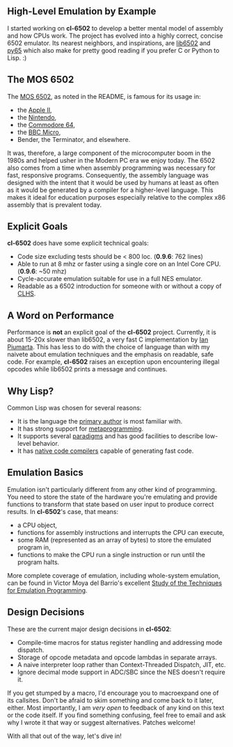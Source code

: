 ## High-Level Emulation by Example

I started working on **cl-6502** to develop a better mental model of assembly
and how CPUs work. The project has evolved into a highly correct, concise 6502
emulator. Its nearest neighbors, and inspirations, are
[lib6502](http://piumarta.com/software/lib6502/) and
[py65](https://github.com/mnaberez/py65) which also make for pretty good
reading if you prefer C or Python to Lisp. :)

## The MOS 6502

The [MOS 6502](http://en.wikipedia.org/wiki/MOS_Technology_6502), as noted in the README,
is famous for its usage in:

* the [Apple II](http://en.wikipedia.org/wiki/Apple_II_series),
* the [Nintendo](http://en.wikipedia.org/wiki/Nintendo_Entertainment_System),
* the [Commodore 64](http://en.wikipedia.org/wiki/Commodore_64),
* the [BBC Micro](http://en.wikipedia.org/wiki/BBC_Micro),
* Bender, the Terminator, and elsewhere.

It was, therefore, a large component of the microcomputer boom in the 1980s and
helped usher in the Modern PC era we enjoy today. The 6502 also comes from a
time when assembly programming was necessary for fast, responsive programs.
Consequently, the assembly language was designed with the intent that it would
be used by humans at least as often as it would be generated by a compiler for
a higher-level language. This makes it ideal for education purposes especially
relative to the complex x86 assembly that is prevalent today.

## Explicit Goals

**cl-6502** does have some explicit technical goals:

* Code size excluding tests should be < 800 loc. (**0.9.6**: 762 lines)
* Able to run at 8 mhz or faster using a single core on an Intel Core CPU. (**0.9.6**: ~50 mhz)
* Cycle-accurate emulation suitable for use in a full NES emulator.
* Readable as a 6502 introduction for someone with or without a copy of [CLHS](http://www.lispworks.com/documentation/HyperSpec/).

## A Word on Performance

Performance is **not** an explicit goal of the **cl-6502** project. Currently,
it is about 15-20x slower than lib6502, a very fast C implementation by
[Ian Piumarta](http://piumarta.com/cv/bio.html).
This has less to do with the choice of language than with my naivete about
emulation techniques and the emphasis on readable, safe code. For example,
**cl-6502** raises an exception upon encountering illegal opcodes while
lib6502 prints a message and continues.

## Why Lisp?

Common Lisp was chosen for several reasons:

* It is the language the [primary author](http://redlinernotes.com/) is most familiar with.
* It has strong support for [metaprogramming](http://lists.warhead.org.uk/pipermail/iwe/2005-July/000130.html).
* It supports several [paradigms](http://en.wikipedia.org/wiki/Programming_paradigm) and has good facilities to describe low-level behavior.
* It has [native code compilers](http://www.sbcl.org/) capable of generating fast code.

## Emulation Basics

Emulation isn't particularly different from any other kind of programming. You
need to store the state of the hardware you're emulating and provide functions
to transform that state based on user input to produce correct results.
In **cl-6502**'s case, that means:

* a CPU object,
* functions for assembly instructions and interrupts the CPU can execute,
* some RAM (represented as an array of bytes) to store the emulated program in,
* functions to make the CPU run a single instruction or run until the program halts.

More complete coverage of emulation, including whole-system emulation,
can be found in Victor Moya del Barrio's excellent
[Study of the Techniques for Emulation Programming](http://personals.ac.upc.edu/vmoya/docs/emuprog.pdf).

## Design Decisions

These are the current major design decisions in **cl-6502**:

* Compile-time macros for status register handling and addressing mode dispatch.
* Storage of opcode metadata and opcode lambdas in separate arrays.
* A naive interpreter loop rather than Context-Threaded Dispatch, JIT, etc.
* Ignore decimal mode support in ADC/SBC since the NES doesn't require it.

If you get stumped by a macro, I'd encourage you to macroexpand one of its callsites. Don't be afraid to skim something and come back to it later, either. Most importantly, I am _very open_ to feedback of any kind on this text or the code itself. If you find something confusing, feel free to email and ask why I wrote it that way or suggest alternatives. Patches welcome!

With all that out of the way, let's dive in!

